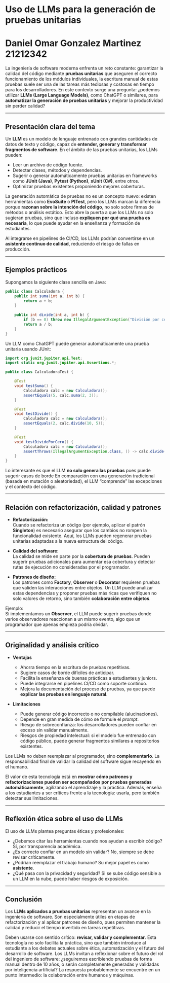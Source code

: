 # Uso de LLMs para la generación de pruebas unitarias
# Daniel Omar Gonzalez Martinez 21212342

La ingeniería de software moderna enfrenta un reto constante: garantizar la calidad del código mediante **pruebas unitarias** que aseguren el correcto funcionamiento de los módulos individuales, la escritura manual de estas pruebas suele ser una de las tareas más tediosas y costosas en tiempo para los desarrolladores. En este contexto surge una pregunta: ¿podemos utilizar **LLMs (Large Language Models)**, como ChatGPT o similares, para **automatizar la generación de pruebas unitarias** y mejorar la productividad sin perder calidad?  

---

## Presentación clara del tema

Un **LLM** es un modelo de lenguaje entrenado con grandes cantidades de datos de texto y código, capaz de **entender, generar y transformar fragmentos de software**. En el ámbito de las pruebas unitarias, los LLMs pueden:

- Leer un archivo de código fuente.
- Detectar clases, métodos y dependencias.
- Sugerir o generar automáticamente pruebas unitarias en frameworks como **JUnit (Java)**, **Pytest (Python)**, **xUnit (C#)**, entre otros.
- Optimizar pruebas existentes proponiendo mejores coberturas.

La generación automática de pruebas no es un concepto nuevo: existen herramientas como **EvoSuite** o **PITest**, pero los LLMs marcan la diferencia porque **razonan sobre la intención del código**, no solo sobre firmas de métodos o análisis estático. Esto abre la puerta a que los LLMs no solo sugieran pruebas, sino que incluso **expliquen por qué una prueba es necesaria**, lo que puede ayudar en la enseñanza y formación de estudiantes.  

Al integrarse en pipelines de CI/CD, los LLMs podrían convertirse en un **asistente continuo de calidad**, reduciendo el riesgo de fallas en producción.

---

## Ejemplos prácticos

Supongamos la siguiente clase sencilla en Java:

```java
public class Calculadora {
    public int suma(int a, int b) {
        return a + b;
    }
    
    public int divide(int a, int b) {
        if (b == 0) throw new IllegalArgumentException("División por cero");
        return a / b;
    }
}
```

Un LLM como ChatGPT puede generar automáticamente una prueba unitaria usando JUnit:

```java
import org.junit.jupiter.api.Test;
import static org.junit.jupiter.api.Assertions.*;

public class CalculadoraTest {

    @Test
    void testSuma() {
        Calculadora calc = new Calculadora();
        assertEquals(5, calc.suma(2, 3));
    }

    @Test
    void testDivide() {
        Calculadora calc = new Calculadora();
        assertEquals(2, calc.divide(10, 5));
    }

    @Test
    void testDividePorCero() {
        Calculadora calc = new Calculadora();
        assertThrows(IllegalArgumentException.class, () -> calc.divide(10, 0));
    }
}
```

Lo interesante es que el LLM **no solo genera las pruebas** pues puede sugerir casos de borde
En comparación con una generación tradicional (basada en mutación o aleatoriedad), el LLM “comprende” las excepciones y el contexto del código.

---

## Relación con refactorización, calidad y patrones

- **Refactorización:**  
  Cuando se refactoriza un código (por ejemplo, aplicar el patrón **Singleton**) es necesario asegurar que los cambios no rompen la funcionalidad existente. Aquí, los LLMs pueden regenerar pruebas unitarias adaptadas a la nueva estructura del código.  

- **Calidad del software:**  
  La calidad se mide en parte por la **cobertura de pruebas**. Pueden sugerir pruebas adicionales para aumentar esa cobertura y detectar rutas de ejecución no consideradas por el programador.  

- **Patrones de diseño:**  
   Los patrones como **Factory**, **Observer** o **Decorator** requieren pruebas que validen las interacciones entre objetos. Un LLM puede analizar estas dependencias y proponer pruebas más ricas que verifiquen no solo valores de retorno, sino también **colaboración entre objetos**.  

Ejemplo:  
Si implementamos un **Observer**, el LLM puede sugerir pruebas donde varios observadores reaccionan a un mismo evento, algo que un programador que apenas empieza  podría olvidar.

---

## Originalidad y análisis crítico


- **Ventajas**  
  - Ahorra tiempo en la escritura de pruebas repetitivas.  
  - Sugiere casos de borde difíciles de anticipar.  
  - Facilita la enseñanza de buenas prácticas a estudiantes y juniors.  
  - Puede integrarse en pipelines CI/CD como soporte continuo.  
  - Mejora la documentación del proceso de pruebas, ya que puede **explicar las pruebas en lenguaje natural**.  

- **Limitaciones**  
  - Puede generar código incorrecto o no compilable (alucinaciones).  
  - Depende en gran medida de cómo se formule el *prompt*.  
  - Riesgo de sobreconfianza: los desarrolladores pueden confiar en exceso sin validar manualmente.  
  - Riesgos de propiedad intelectual: si el modelo fue entrenado con código público, puede generar fragmentos similares a repositorios existentes.  

Los LLMs no deben reemplazar al programador, sino **complementarlo**. La responsabilidad final de validar la calidad del software sigue recayendo en el humano.  

El valor de esta tecnología está en **mostrar cómo patrones y refactorizaciones pueden ser acompañados por pruebas generadas automáticamente**, agilizando el aprendizaje y la práctica. Además, enseña a los estudiantes a ser críticos frente a la tecnología: usarla, pero también detectar sus limitaciones.  

---

## Reflexión ética sobre el uso de LLMs

El uso de LLMs plantea preguntas éticas y profesionales:  
- ¿Debemos citar las herramientas cuando nos ayudan a escribir código? Sí, por transparencia académica.  
- ¿Es correcto confiar en un modelo sin validar? No, siempre se debe revisar críticamente.  
- ¿Podrían reemplazar el trabajo humano? Su mejor papel es como **asistente**.  
- ¿Qué pasa con la privacidad y seguridad? Si se sube código sensible a un LLM en la nube, puede haber riesgos de exposición.  

---

## Conclusión

Los **LLMs aplicados a pruebas unitarias** representan un avance  en la ingeniería de software. Son especialmente útiles en etapas de refactorización y al aplicar patrones de diseño, pues permiten mantener la calidad y reducir el tiempo invertido en tareas repetitivas.  

Deben usarse con sentido crítico: **revisar, validar y complementar**. Esta tecnología no solo facilita la práctica, sino que también introduce al estudiante a los debates actuales sobre ética, automatización y el futuro del desarrollo de software. Los LLMs invitan a reflexionar sobre el futuro del rol del ingeniero de software: ¿seguiremos escribiendo pruebas de forma manual dentro de 10 años, o serán completamente generadas y validadas por inteligencia artificial? La respuesta probablemente se encuentre en un punto intermedio: la colaboración entre humanos y máquinas.  
